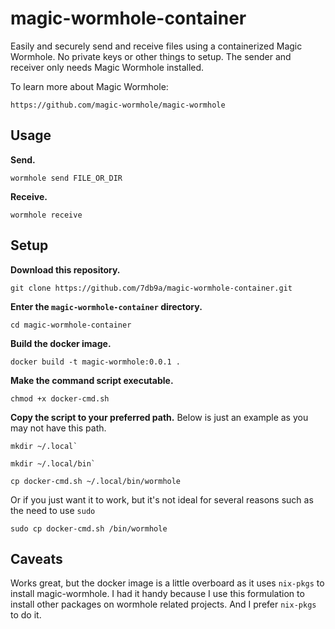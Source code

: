 # magic-wormhole-container

Easily and securely send and receive files using a containerized Magic Wormhole. No private keys or other things to setup. The sender and receiver only needs Magic Wormhole installed.

To learn more about Magic Wormhole:

`https://github.com/magic-wormhole/magic-wormhole`

## Usage

**Send.**

```
wormhole send FILE_OR_DIR
```

**Receive.**

```
wormhole receive
```
## Setup

**Download this repository.**

```
git clone https://github.com/7db9a/magic-wormhole-container.git
```

**Enter the `magic-wormhole-container` directory.**

```
cd magic-wormhole-container
```

**Build the docker image.**

```
docker build -t magic-wormhole:0.0.1 .
```

**Make the command script executable.**

```
chmod +x docker-cmd.sh
```

**Copy the script to your preferred path.** Below is just an example as you may not have this path.

```
mkdir ~/.local`
```
```
mkdir ~/.local/bin`
```

```
cp docker-cmd.sh ~/.local/bin/wormhole
```

Or if you just want it to work, but it's not ideal for several reasons such as the need to use `sudo`

```
sudo cp docker-cmd.sh /bin/wormhole
```

## Caveats

Works great, but the docker image is a little overboard as it uses `nix-pkgs` to install magic-wormhole. I had it handy because I use this formulation to install other packages on wormhole related projects. And I prefer `nix-pkgs` to do it.